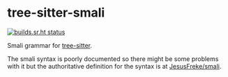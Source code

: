 tree-sitter-smali
=================

[![builds.sr.ht status](https://builds.sr.ht/~yotam/tree-sitter-smali.svg)](https://builds.sr.ht/~yotam/tree-sitter-smali?)

Smali grammar for [tree-sitter](https://github.com/tree-sitter/tree-sitter).

The smali syntax is poorly documented so there might be some problems with it
but the authoritative definition for the syntax is at [JesusFreke/smali](https://github.com/JesusFreke/smali).
